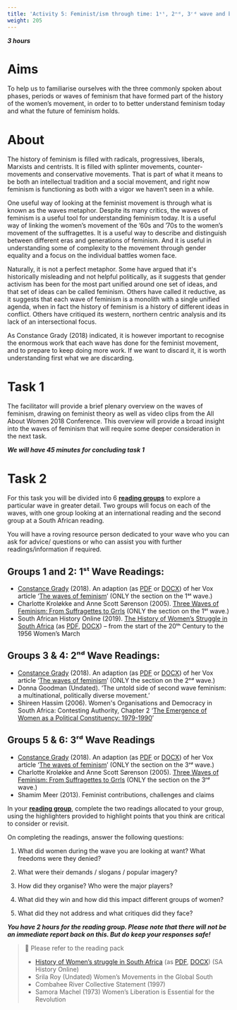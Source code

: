 ```yaml
---
title: 'Activity 5: Feminist/ism through time: 1ˢᵗ, 2ⁿᵈ, 3ʳᵈ wave and beyond?'
weight: 205
---
```


***3 hours***

# Aims

To help us to familiarise ourselves with the three commonly spoken
about phases, periods or waves of feminism that have formed part of
the history of the women’s movement, in order to to better understand
feminism today and what the future of feminism holds.

# About

The history of feminism is filled with radicals, progressives, liberals,
Marxists and centrists. It is filled with splinter movements,
counter-movements and conservative movements. That is part of what it means
to be both an intellectual tradition and a social movement, and right
now feminism is functioning as both with a vigor we haven’t seen in a
while.

One useful way of looking at the feminist movement is through what is
known as the waves metaphor. Despite its many critics, the waves of
feminism is a useful tool for understanding feminism today. It is a
useful way of linking the women’s movement of the ’60s and ’70s to the
women’s movement of the suffragettes. It is a useful way to describe
and distinguish between different eras and generations of feminism.
And it is useful in understanding some of complexity to the movement
through gender equality and a focus on the individual battles women
face.

Naturally, it is not a perfect metaphor. Some have argued that it's
historically misleading and not helpful politically, as it suggests that
gender activism has been for the most part unified around one set of
ideas, and that set of ideas can be called feminism. Others have called
it reductive, as it suggests that each wave of feminism is a monolith
with a single unified agenda, when in fact the history of feminism is a
history of different ideas in conflict. Others have critiqued its western,
northern centric analysis and its lack of an intersectional focus.

As Constance Grady (2018) indicated, it is however important to
recognise the enormous work that each wave has done for the feminist
movement, and to prepare to keep doing more work. If we want to
discard it, it is worth understanding first what we are discarding.

# Task 1

The facilitator will provide a brief plenary overview on the waves of
feminism, drawing on feminist theory as well as video clips from the All
About Women 2018 Conference. This overview will provide a broad
insight into the waves of feminism that will require some deeper
consideration in the next task.

***We will have 45 minutes for concluding task 1***

# Task 2

For this task you will be divided into 6 <u>**reading groups**</u> to explore a
particular wave in greater detail. Two groups will focus on each of the
waves, with one group looking at an international reading and the
second group at a South African reading.

You will have a roving resource person dedicated to your wave who
you can ask for advice/ questions or who can assist you with further
readings/information if required.

## Groups 1 and 2: 1ˢᵗ Wave Readings:

* [Constance Grady] \(2018). An adaption
  (as [PDF][waves-of-feminism-pdf] or [DOCX][waves-of-feminism-doxc])
  of her Vox article ‘[The waves of feminism][waves-of-feminism]’
  (ONLY the section on the 1ˢᵗ wave.)
* Charlotte Kroløkke and Anne Scott Sørenson (2005).
  [Three Waves of Feminism: From Suffragettes to Grrls][feminism-suffragettes-grrls]
  (ONLY the section on the 1ˢᵗ wave.)
* South African History Online (2019).
  [The History of Women’s Struggle in South Africa][history-women-sa]
  (as [PDF][history-women-sa-pdf], [DOCX][history-women-sa-docx])
   – from the start of the 20ᵗʰ Century to the 1956 Women’s March

## Groups 3 & 4: 2ⁿᵈ Wave Readings:

* [Constance Grady] \(2018). An adaption
  (as [PDF][waves-of-feminism-pdf] or [DOCX][waves-of-feminism-doxc])
  of her Vox article ‘[The waves of feminism][waves-of-feminism]’
  (ONLY the section on the 2ⁿᵈ wave.)
* Donna Goodman (Undated). ‘The untold side of second wave
  feminism: a multinational, politically diverse movement.’
* Shireen Hassim (2006). Women's Organisations and Democracy in
  South Africa: Contesting Authority, Chapter 2
  ‘[The Emergence of Women as a Political Constituency: 1979-1990][hassim-chapter-2]’

<!-- Chapter 2 starts at PDF page 62. -->
[hassim-chapter-2]: /documents/womens-organizations-and-democracy-in-south-africa-book.pdf#page=62

## Groups 5 & 6: 3ʳᵈ Wave Readings

* [Constance Grady] \(2018). An adaption
  (as [PDF][waves-of-feminism-pdf] or [DOCX][waves-of-feminism-doxc])
  of her Vox article ‘[The waves of feminism][waves-of-feminism]’
  (ONLY the section on the 3ʳᵈ wave.)
* Charlotte Kroløkke and Anne Scott Sørenson (2005).
  [Three Waves of Feminism: From Suffragettes to Grrls][feminism-suffragettes-grrls]
  (ONLY the section on the 3ʳᵈ wave.)
* Shamim Meer (2013). Feminist contributions, challenges and claims

[Constance Grady]: https://www.vox.com/authors/constance-grady

In your <u>**reading group**</u>, complete the two readings allocated to your
group, using the highlighters provided to highlight points that you
think are critical to consider or revisit.

On completing the readings, answer the following questions:

1. What did women during the wave you are looking at want?
   What freedoms were they denied?

2. What were their demands / slogans / popular imagery?

3. How did they organise? Who were the major players?

4. What did they win and how did this impact different groups of
   women?

5. What did they not address and what critiques did they face?

***You have 2 hours for the reading group. Please note that there
will not be an immediate report back on this. But do keep your
responses safe!***

> 📖️ Please refer to the reading pack
>
> * [History of Women’s struggle in South Africa][history-women-sa]
    (as [PDF][history-women-sa-pdf], [DOCX][history-women-sa-docx])
    (SA History Online)
> * Srila Roy (Undated) Women’s Movements in the Global South
> * Combahee River Collective Statement (1997)
> * Samora Machel (1973) Women’s Liberation is Essential for the Revolution

[history-women-sa]: https://www.sahistory.org.za/article/history-womens-struggle-south-africa
[history-women-sa-pdf]: /documents/history-womens-struggle-south-africa.pdf
[history-women-sa-docx]: /documents/history-womens-struggle-south-africa.docx

[waves-of-feminism]: https://www.vox.com/2018/3/20/16955588/feminism-waves-explained-first-second-third-fourth
[waves-of-feminism-pdf]: /documents/waves-of-feminism-explained.pdf
[waves-of-feminism-doxc]: /documents/waves-of-feminism-explained.doxc

[feminism-suffragettes-grrls]: /documents/three-waves-of-feminism-from-suffragettes-to-grrls.pdf
